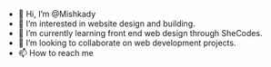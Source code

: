 - 👋 Hi, I’m @Mishkady
- 👀 I’m interested in website design and building.
- 🌱 I’m currently learning front end web design through SheCodes.
- 💞️ I’m looking to collaborate on web development projects.
- 📫 How to reach me 
<!---
Mishkady/Mishkady is a ✨ special ✨ repository because its `README.md` (this file) appears on your GitHub profile.
You can click the Preview link to take a look at your changes.
--->
